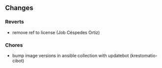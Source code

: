 ## Changes

### Reverts

* remove ref to license (Job Céspedes Ortiz)

### Chores

* bump image versions in ansible collection with updatebot (krestomatio-cibot)
